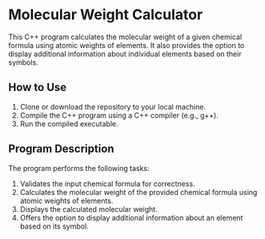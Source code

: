 # Molecular Weight Calculator

This C++ program calculates the molecular weight of a given chemical formula using atomic weights of elements. It also provides the option to display additional information about individual elements based on their symbols.

## How to Use

1. Clone or download the repository to your local machine.
2. Compile the C++ program using a C++ compiler (e.g., g++).
3. Run the compiled executable.

## Program Description

The program performs the following tasks:

1. Validates the input chemical formula for correctness.
2. Calculates the molecular weight of the provided chemical formula using atomic weights of elements.
3. Displays the calculated molecular weight.
4. Offers the option to display additional information about an element based on its symbol.

